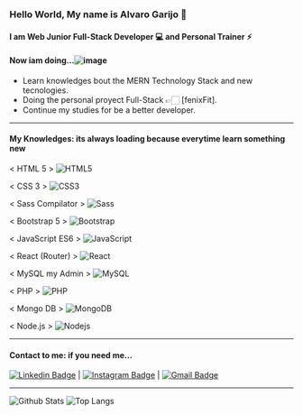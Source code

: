 ### Hello World, My name is Alvaro Garijo 👋
#### I am  Web Junior Full-Stack Developer 💻  and Personal Trainer ⚡

#### Now iam doing...![image](https://cdn-icons-png.flaticon.com/512/3208/3208743.png)

- Learn knowledges bout the MERN Technology Stack and new tecnologies. 
- Doing the personal proyect Full-Stack 👉🏻 [fenixFit].
- Continue my studies for be a better developer.
___

#### My Knowledges: its always loading because everytime learn something new

 
< HTML 5 > ![HTML5](https://img.shields.io/badge/-HTML5-E34F26?style=flat-square&logo=html5&logoColor=white) 

< CSS 3 >  ![CSS3](https://img.shields.io/badge/-CSS3-1572B6?style=flat-square&logo=css3) 

< Sass Compilator > ![Sass](https://img.shields.io/badge/-Sass-black?style=flat-square&logo=Sass) 

< Bootstrap 5 > ![Bootstrap](https://img.shields.io/badge/-Bootstrap-563D7C?style=flat-square&logo=bootstrap) 

< JavaScript ES6 > ![JavaScript](https://img.shields.io/badge/-JavaScript-black?style=flat-square&logo=javascript) 

< React (Router) > ![React](https://img.shields.io/badge/-React-black?style=flat-square&logo=react) 

< MySQL my Admin > ![MySQL](https://img.shields.io/badge/-MySQL-black?style=flat-square&logo=mysql) 

< PHP > ![PHP](https://img.shields.io/badge/-php-E34A86?style=flat-square&logo=php) 

< Mongo DB > ![MongoDB](https://img.shields.io/badge/-MongoDB-black?style=flat-square&logo=mongodb) 

< Node.js > ![Nodejs](https://img.shields.io/badge/-Nodejs-black?style=flat-square&logo=Node.js) 
___

#### Contact to me: if you need me...

[![Linkedin Badge](https://img.shields.io/badge/-AlvaroGarijo-blue?style=flat-square&logo=Linkedin&logoColor=white&link=https://www.linkedin.com/in/alvaro-garijo-s%C3%A1nchez-003416221/)](https://www.linkedin.com/in/alvaro-garijo-s%C3%A1nchez-003416221/) |
[![Instagram Badge](https://img.shields.io/badge/-AlvaroGarijo-purple?style=flat-square&logo=instagram&logoColor=white&link=https://www.instagram.com/alvarogarijo_fitness/?hl=es)](https://www.instagram.com/alvarogarijo_fitness/?hl=es) |
[![Gmail Badge](https://img.shields.io/badge/-garijoentrenamientoysalud@gmail.com-c14438?style=flat-square&logo=Gmail&logoColor=white&link=mailto:garijoentrenamientoysalud@gmail.com)](mailto:garijoentrenamientoysalud@gmail.com)
___

![Github Stats](https://github-readme-stats.vercel.app/api?username=AlvaroGarijo&count_private=true&show_icons=true&include_all_commits=false)
![Top Langs](https://github-readme-stats.vercel.app/api/top-langs/?username=AlvaroGarijo&hide=TeX&layout=compact)
